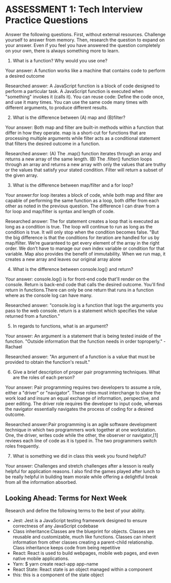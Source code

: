 # ASSESSMENT 1: Tech Interview Practice Questions

Answer the following questions. First, without external resources. Challenge yourself to answer from memory. Then, research the question to expand on your answer. Even if you feel you have answered the question completely on your own, there is always something more to learn.   

1. What is a function? Why would you use one?

  Your answer: A function works like a machine that contains code to perform a desired outcome

  Researched answer: A JavaScript function is a block of code designed to perform a particular task. A JavaScript function is executed when "something" invokes it (calls it). You can reuse code: Define the code once, and use it many times. You can use the same code many times with different arguments, to produce different results.



2. What is the difference between (A) map and (B)filter?

  Your answer: Both map and filter are built-in methods within a function that differ in how they operate. map is a short-cut for functions that are processing multiple arguments while filter acts as a conditional statement that filters the desired outcome in a function.

  Researched answer:
  (A) The .map() function iterates through an array and returns a new array of the same length.
  (B) The .filter() function loops through an array and returns a new array with only the values that are truthy or the values that satisfy your stated condition. Filter will return a subset of the given array.



3. What is the difference between map/filter and a for loop?

  Your answer:for loop iterates a block of code, while both map and filter are capable of performing the same function as a loop, both differ from each other as noted in the previous question. The difference I can draw from a for loop and map/filter is syntax and length of code.

  Researched answer: The for statement creates a loop that is executed as long as a condition is true. The loop will continue to run as long as the condition is true. It will only stop when the condition becomes false. "But the big difference is that the conditions for iteration are handled for us by map/filter. We’re guaranteed to get every element of the array in the right order. We don’t have to manage our own index variable or condition for that variable. Map also provides the benefit of immutability. When we run map, it creates a new array and leaves our original array alone



4. What is the difference between console.log() and return?

  Your answer: console.log() is for front-end code that'll render on the console. Return is back-end code that calls the desired outcome. You'll find return in functions.There can only be one return that runs in a function where as the console log can have many.

  Researched answer: "console.log is a function that logs the arguments you pass to the web console. return is a statement which specifies the value returned from a function."



5. In regards to functions, what is an argument?

  Your answer: An argument is a statement that is being tested inside of the function.
  "Outside information that the function needs in order toproperly." - Rachael

  Researched answer: "An argument of a function is a value that must be provided to obtain the function's result."



6. Give a brief description of proper pair programming techniques. What are the roles of each person?

  Your answer: Pair programming requires two developers to assume a role, either a "driver" or "navigator". These roles must interchange to share the work load and insure an equal exchange of information, perspective, and peer editing. The driver role requires the developer to input code, whereas the navigator essentially navigates the process of coding for a desired outcome.   

  Researched answer:Pair programming is an agile software development technique in which two programmers work together at one workstation. One, the driver, writes code while the other, the observer or navigator,[1] reviews each line of code as it is typed in. The two programmers switch roles frequently.



7. What is something we did in class this week you found helpful?  

  Your answer: Challenges and stretch challenges after a lesson is really helpful for application reasons. I also find the games played after lunch to be really helpful in building team morale while offering a delightful break from all the information absorbed.



## Looking Ahead: Terms for Next Week

Research and define the following terms to the best of your ability.

- Jest: Jest is a JavaScript testing framework designed to ensure correctness of any JavaScript codebase
- Class inheritance:Classes are the blueprint for objects. Classes are reusable and customizable, much like functions. Classes can inherit information from other classes creating a parent-child relationship. Class inheritance keeps code from being repetitive
- React: React is used to build webpages, mobile web pages, and even native mobile applications.
- Yarn: $ yarn create react-app app-name
- React State: React state is an object managed within a component
- this: this is a component of the state object
